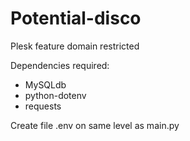 # Potential-disco
Plesk feature domain restricted

Dependencies required:
- MySQLdb
- python-dotenv
- requests

Create file .env on same level as main.py

